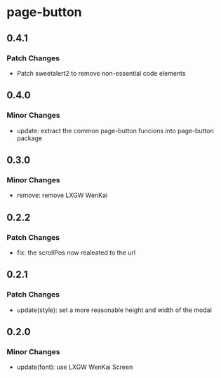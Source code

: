 # page-button

## 0.4.1

### Patch Changes

- Patch sweetalert2 to remove non-essential code elements

## 0.4.0

### Minor Changes

- update: extract the common page-button funcions into page-button package

## 0.3.0

### Minor Changes

- remove: remove LXGW WenKai

## 0.2.2

### Patch Changes

- fix: the scrollPos now realeated to the url

## 0.2.1

### Patch Changes

- update(style): set a more reasonable height and width of the modal

## 0.2.0

### Minor Changes

- update(font): use LXGW WenKai Screen
